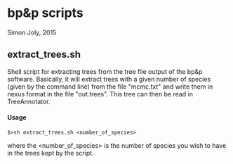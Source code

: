 # bp&p scripts

Simon Joly, 2015

## extract_trees.sh

Shell script for extracting trees from the tree file output of the bp&p software. Basically, it will extract trees with a given number of species (given by the command line) from the file "mcmc.txt" and write them in nexus format in the file "out.trees". This tree can then be read in TreeAnnotator.

#### Usage

```$>sh extract_trees.sh <number_of_species>```

where the <number_of_species> is the number of species you wish to have in the trees kept by the script.
